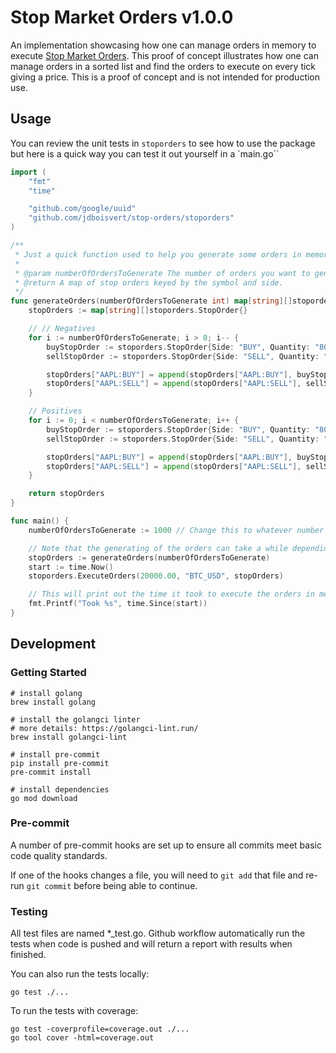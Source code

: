 # Stop Market Orders v1.0.0

An implementation showcasing how one can manage orders in memory to execute [Stop Market Orders](https://www.investopedia.com/terms/s/stoporder.asp). This proof of concept illustrates how one can manage orders in a sorted list and find the orders to execute on every tick giving a price. This is a proof of concept and is not intended for production use.

## Usage

You can review the unit tests in `stoporders` to see how to use the package but here is a quick way you can test it out yourself in a `main.go``

```go
import (
	"fmt"
	"time"

	"github.com/google/uuid"
	"github.com/jdboisvert/stop-orders/stoporders"
)

/**
 * Just a quick function used to help you generate some orders in memory to test with :)
 *
 * @param numberOfOrdersToGenerate The number of orders you want to generate for the test.
 * @return A map of stop orders keyed by the symbol and side.
 */
func generateOrders(numberOfOrdersToGenerate int) map[string][]stoporders.StopOrder {
	stopOrders := map[string][]stoporders.StopOrder{}

	// // Negatives
	for i := numberOfOrdersToGenerate; i > 0; i-- {
		buyStopOrder := stoporders.StopOrder{Side: "BUY", Quantity: "80123.00", TriggerPrice: 20000.0 - float64(i), Symbol: "AAPL", OrderId: uuid.New().String()}
		sellStopOrder := stoporders.StopOrder{Side: "SELL", Quantity: "80123.00", TriggerPrice: 20000.0 - float64(i), Symbol: "AAPL", OrderId: uuid.New().String()}

		stopOrders["AAPL:BUY"] = append(stopOrders["AAPL:BUY"], buyStopOrder)
		stopOrders["AAPL:SELL"] = append(stopOrders["AAPL:SELL"], sellStopOrder)
	}

	// Positives
	for i := 0; i < numberOfOrdersToGenerate; i++ {
		buyStopOrder := stoporders.StopOrder{Side: "BUY", Quantity: "80123.00", TriggerPrice: 20000.0 + float64(i), Symbol: "AAPL", OrderId: uuid.New().String()}
		sellStopOrder := stoporders.StopOrder{Side: "SELL", Quantity: "80123.00", TriggerPrice: 20000.0 + float64(i), Symbol: "AAPL", OrderId: uuid.New().String()}

		stopOrders["AAPL:BUY"] = append(stopOrders["AAPL:BUY"], buyStopOrder)
		stopOrders["AAPL:SELL"] = append(stopOrders["AAPL:SELL"], sellStopOrder)
	}

	return stopOrders
}

func main() {
    numberOfOrdersToGenerate := 1000 // Change this to whatever number you wish to test with (this will ensure there is this amount of orders in both directions. ex: 1000 will generate 1000 buy and 1000 sell orders in both directions).

    // Note that the generating of the orders can take a while depending on the number of orders you generate which is why it is not included in the start and end time.
	stopOrders := generateOrders(numberOfOrdersToGenerate)
	start := time.Now()
	stoporders.ExecuteOrders(20000.00, "BTC_USD", stopOrders)

    // This will print out the time it took to execute the orders in memory.
	fmt.Printf("Took %s", time.Since(start))
}

```

## Development

### Getting Started

    # install golang
    brew install golang

    # install the golangci linter
    # more details: https://golangci-lint.run/
    brew install golangci-lint

    # install pre-commit
    pip install pre-commit
    pre-commit install

    # install dependencies
    go mod download

### Pre-commit

A number of pre-commit hooks are set up to ensure all commits meet basic code quality standards.

If one of the hooks changes a file, you will need to `git add` that file and re-run `git commit` before being able to continue.


### Testing

All test files are named *_test.go. Github workflow automatically run the tests when code is pushed and will return a report with results when finished.

You can also run the tests locally:

    go test ./...

To run the tests with coverage:

    go test -coverprofile=coverage.out ./...
    go tool cover -html=coverage.out
